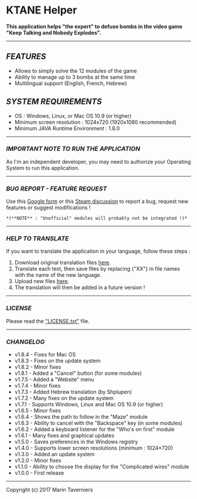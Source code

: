 **KTANE** **Helper**
==========

**This application helps "the expert" to defuse bombs in the video game "Keep Talking and Nobody Explodes".**


** **
*FEATURES*
-------
- Allows to simply solve the 12 modules of the game
- Ability to manage up to 3 bombs at the same time
- Multilingual support (English, French, Hebrew)


*SYSTEM REQUIREMENTS*
-------
- OS : Windows, Linux, or Mac OS 10.9 (or higher)
- Minimum screen resolution : 1024x720 (1920x1080 recommended)
- Minimum JAVA Runtime Environment : 1.8.0


** **
### *IMPORTANT NOTE TO RUN THE APPLICATION*
As I'm an independent developer, you may need to authorize your Operating System to run this application.


** **
### *BUG REPORT - FEATURE REQUEST*
Use this [Google form](https://docs.google.com/forms/d/e/1FAIpQLSdfhX1ud7mLLvmb4UwSu9-sAMgo8KlXtgRYIdYkGlGg1uhyXQ/viewform "Google form") or this [Steam discussion](http://steamcommunity.com/app/341800/discussions/0/357284131795715187/ "Steam discussion") to report a bug, request new features or suggest modifications !
```
*(**NOTE** : "Unofficial" modules will probably not be integrated !)*
```


** **
### *HELP TO TRANSLATE*
If you want to translate the application in your language, follow these steps :
1) Download original translation files [here](../../tree/master/Translation "Download original translation files").
2) Translate each text, then save files by replacing {"XX"} in file names with the name of the new language.
3) Upload new files [here](https://drive.google.com/open?id=0B_uMcLBE5-StamVNVnoyM0hoUWc "Upload new translation files").
4) The translation will then be added in a future version !


** **
### *LICENSE*
Please read the ["LICENSE.txt"](../../blob/master/LICENSE.txt "LICENSE.txt file") file.


** **
### *CHANGELOG*
* v1.8.4 - Fixes for Mac OS
* v1.8.3 - Fixes on the update system
* v1.8.2 - Minor fixes
* v1.8.1 - Added a "Cancel" button (for some modules)
* v1.7.5 - Added a "Website" menu
* v1.7.4 - Minor fixes
* v1.7.3 - Added Hebrew translation (by Shplupen)
* v1.7.2 - Many fixes on the update system
* v1.7.1 - Supports Windows, Linux and Mac OS 10.9 (or higher)
* v1.6.5 - Minor fixes
* v1.6.4 - Shows the path to follow in the "Maze" module
* v1.6.3 - Ability to cancel with the "Backspace" key (in some modules)
* v1.6.2 - Added a keyboard listener for the "Who's on first" module
* v1.6.1 - Many fixes and graphical updates
* v1.5.0 - Saves preferences in the Windows registry
* v1.4.0 - Supports lower screen resolutions (minimum : 1024*720)
* v1.3.0 - Added an update system
* v1.2.0 - Minor fixes
* v1.1.0 - Ability to choose the display for the "Complicated wires" module
* v1.0.0 - First release

** **
Copyright (c) 2017 Marin Taverniers
